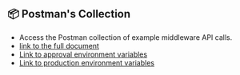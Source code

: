 ## 📦 Postman's Collection

- Access the Postman collection of example middleware API calls.
- [link to the full document](../../../postman/MiddlewareB2B_Release_1.13.1.postman_collection.json)
- [Link to approval environment variables](../../../postman/env-stg.postman_environment.json)
- [Link to production environment variables](../../../postman/env-prd.postman_environment.json)
